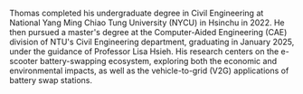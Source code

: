 Thomas completed his undergraduate degree in Civil Engineering at National Yang Ming Chiao Tung University (NYCU) in Hsinchu in 2022. He then pursued a master's degree at the Computer-Aided Engineering (CAE) division of NTU's Civil Engineering department, graduating in January 2025, under the guidance of Professor Lisa Hsieh. His research centers on the e-scooter battery-swapping ecosystem, exploring both the economic and environmental impacts, as well as the vehicle-to-grid (V2G) applications of battery swap stations.
